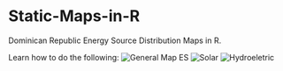 # Static-Maps-in-R
Dominican Republic Energy Source Distribution Maps in R.

Learn how to do the following:
![General Map ES](https://user-images.githubusercontent.com/45037500/115129096-68ec3500-a015-11eb-86b4-e9bcd4d899b1.jpg)
![Solar](https://user-images.githubusercontent.com/45037500/115129101-730e3380-a015-11eb-84d4-bde686f23b5b.png)
![Hydroeletric](https://user-images.githubusercontent.com/45037500/115129107-7bff0500-a015-11eb-944d-56a6d612de07.png)
